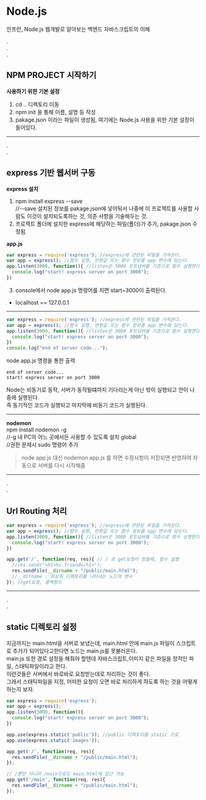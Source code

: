 Node.js
=====
인프런, Node.js 웹개발로 알아보는 백엔드 자바스크립트의 이해  

.  
.  
.  

NPM PROJECT 시작하기
-----

**사용하기 위한 기본 설정**  
1. cd .. 디렉토리 이동  
2. npm init 을 통해 이름, 설명 등 작성
3. pakage.json 이라는 파일이 생성됨, 여기에는 Node.js 사용을 위한 기본 설정이 들어있다.

-----
.  
.  


express 기반 웹서버 구동
-----
**express 설치**
1. npm install express --save   
//--save 설치된 정보를 pakage.json에 넣어둬서 나중에 이 프로젝트를 사용할 사람도 이것이 설치되도록하는 것, 의존 사항을 기술해두는 것.
2. 프로젝트 폴더에 설치한 express에 해당하는 파일(폴더)가 추가, pakage.json 수정됨

**app.js**
```js
var express = require('express'); //express에 관련된 파일을 가져온다.
var app = express(); //함수 실행, 반환값 또는 함수 정보를 app 변수에 담는다.
app.listen(3000, function(){ //listen은 3000 포트넘버를 기준으로 함수 실행한다
  console.log("start! express server on port 3000");
})
```
3. console에서 node app.js 명령어를 치면 start~3000이 출력된다.  

+ localhost == 127.0.0.1

-----

```js
var express = require('express'); //express에 관련된 파일을 가져온다.
var app = express(); //함수 실행, 반환값 또는 함수 정보를 app 변수에 담는다.
app.listen(3000, function(){ //listen은 3000 포트넘버를 기준으로 함수 실행한다
  console.log("start! express server on port 3000");
})
console.log("end of server code...");
```
node app.js 명령을 통한 출력
```
end of server code...
start! express server on port 3000
```

Node는 비동기로 동작, 서버가 동작될떄까지 기다리는게 아닌 밖이 실행되고 안이 나중에 실행된다.  
즉 동기적인 코드가 실행되고 마지막에 비동기 코드가 실행된다.

-----

**nodemon**  
npm install nodemon -g  
//-g 내 PC의 어느 곳에서든 사용할 수 있도록 설치 global  
//권한 문제시 sudo 명령어 추가

>node app.js 대신 nodemon app.js 를 하면
>수정사항이 저장되면 반영하여 자동으로 서버를 다시 시작해줌

-----

.  
.  

Url Routing 처리
-----
```js
var express = require('express'); //express에 관련된 파일을 가져온다.
var app = express(); //함수 실행, 반환값 또는 함수 정보를 app 변수에 담는다.
app.listen(3000, function(){ //listen은 3000 포트넘버를 기준으로 함수 실행한다
  console.log("start! express server on port 3000");
})

app.get('/', function(req, res){ // / 로 get요청이 왔을때, 함수 실행
  //res.send("<h1>hi friend</h1>");
  res.sendFile(__dirname + "/public/main.html");
  //__dirname : 최상위 디렉토리를 나타내는 노드의 변수
}); //get요청, 콜백함수
```

-----

.  
.  

static 디렉토리 설정
-----
지금까지는 main.html을 서버로 보냈는데, main.html 안에 main.js 파일이 스크립트로 추가가 되어있다고한다면 노드는 main.js를 못불러온다.   
main.js 또한 경로 설정을 해줘야 할텐데 자바스크립트,이미지 같은 파일을 정적인 파일, 스태틱파일이라고 한다.  
이런것들은 서버에서 바로바로 요청받는데로 처리하는 것이 좋다.  
그래서 스태틱파일을 지정, 어떠한 요청이 오면 바로 처리하게 하도록 하는 것을 어떻게 하는지 보자.
```js
var express = require('express');
var app = express(); 
app.listen(3000, function(){ 
  console.log("start! express server on port 3000");
})

app.use(express.static('public')); //public 디렉토리를 static 으로
app.use(express.static('images'));

app.get('/', function(req, res){
  res.sendFile(__dirname + "/public/main.html");
});

// /뿐만 아니라 /main으로도 main.html에 접근 가능
app.get('/main', function(req, res){ 
  res.sendFile(__dirname + "/public/main.html");
});
```